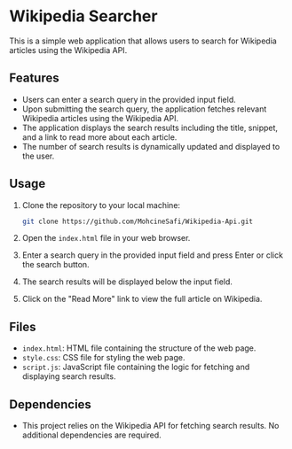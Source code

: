 # Wikipedia Searcher

This is a simple web application that allows users to search for Wikipedia articles using the Wikipedia API.

## Features

- Users can enter a search query in the provided input field.
- Upon submitting the search query, the application fetches relevant Wikipedia articles using the Wikipedia API.
- The application displays the search results including the title, snippet, and a link to read more about each article.
- The number of search results is dynamically updated and displayed to the user.

## Usage

1. Clone the repository to your local machine:

   ```bash
   git clone https://github.com/MohcineSafi/Wikipedia-Api.git
   ```

2. Open the `index.html` file in your web browser.

3. Enter a search query in the provided input field and press Enter or click the search button.

4. The search results will be displayed below the input field.

5. Click on the "Read More" link to view the full article on Wikipedia.

## Files

- `index.html`: HTML file containing the structure of the web page.
- `style.css`: CSS file for styling the web page.
- `script.js`: JavaScript file containing the logic for fetching and displaying search results.

## Dependencies

- This project relies on the Wikipedia API for fetching search results. No additional dependencies are required.